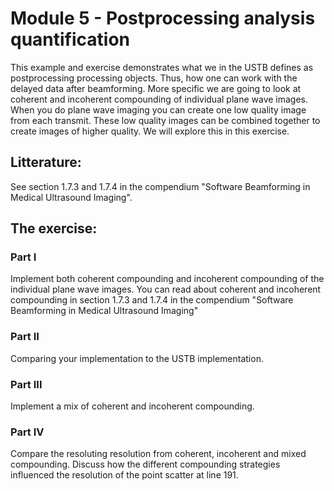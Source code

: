 # Module 5 - Postprocessing analysis quantification
This example and exercise demonstrates what we in the USTB defines as
postprocessing processing objects. Thus, how one can work with the
delayed data after beamforming. More specific we are going to look at
coherent and incoherent compounding of individual plane wave images.
When you do plane wave imaging you can create one low quality image
from each transmit. These low quality images can be combined together
to create images of higher quality. We will explore this in this
exercise.

## Litterature:
See section 1.7.3 and 1.7.4 in the compendium "Software Beamforming in Medical Ultrasound Imaging". 


## The exercise:
### Part I
Implement both coherent compounding and incoherent
compounding of the individual plane wave images. You can read about
coherent and incoherent compounding in section 1.7.3 and 1.7.4 in
the compendium "Software Beamforming in Medical Ultrasound Imaging"

### Part II
Comparing your implementation to the USTB implementation.
       
### Part III
Implement a mix of coherent and incoherent compounding.

### Part IV
Compare the resoluting resolution from coherent, incoherent and mixed compounding.
Discuss how the different compounding strategies influenced the resolution
of the point scatter at line 191.
